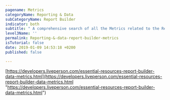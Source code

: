 ```yaml
---
pagename: Metrics
categoryName: Reporting & Data
subCategoryName: Report Builder
indicator: both
subtitle: " A comprehensive search of all the Metrics related to the Report Builder"
level3Name: ''
permalink: Reporting-&-data-report-builder-metrics
isTutorial: false
date: 2019-01-09 14:53:18 +0200
published: false

---
```

[https://developers.liveperson.com/essential-resources-report-builder-data-metrics.html](https://developers.liveperson.com/essential-resources-report-builder-data-metrics.html "https://developers.liveperson.com/essential-resources-report-builder-data-metrics.html")
